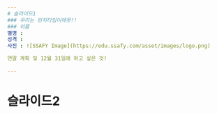 ```yaml
---
# 슬라이드1
### 우리는 런치타임이에욧!!
### 이름
별명 : 
성격 : 
사진 : ![SSAFY Image](https://edu.ssafy.com/asset/images/logo.png)

연말 계획 및 12월 31일에 하고 싶은 것!

---
```

# 슬라이드2
